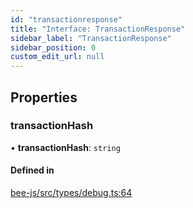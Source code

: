 ```yaml
---
id: "transactionresponse"
title: "Interface: TransactionResponse"
sidebar_label: "TransactionResponse"
sidebar_position: 0
custom_edit_url: null
---
```


## Properties

### transactionHash

• **transactionHash**: `string`

#### Defined in

[bee-js/src/types/debug.ts:64](https://github.com/ethersphere/bee-js/blob/0e69ca1/src/types/debug.ts#L64)
